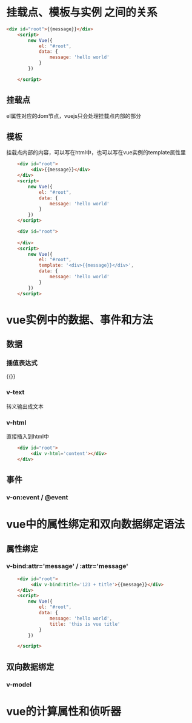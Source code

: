 # 挂载点、模板与实例 之间的关系
```html
<div id="root">{{message}}</div>
    <script>
        new Vue({
            el: "#root",
            data: {
                message: 'hello world'
            }
        })

    </script>
```

## 挂载点 
el属性对应的dom节点，vuejs只会处理挂载点内部的部分

## 模板
挂载点内部的内容，可以写在html中，也可以写在vue实例的template属性里
```html
    <div id="root">
         <div>{{message}}</div> 
    </div>
    <script>
        new Vue({
            el: "#root",
            data: {
                message: 'hello world'
            }
        })
    </script>

    <div id="root">
          
    </div>
    <script>
        new Vue({
            el: "#root",
            template: '<div>{{message}}</div>',
            data: {
                message: 'hello world'
            }
        })
    </script>
```

# vue实例中的数据、事件和方法

## 数据
### 插值表达式
{{}}
### v-text
转义输出成文本
### v-html
直接插入到html中
```html
    <div id="root">
         <div v-html='content'></div> 
    </div>
```

## 事件
### v-on:event / @event

# vue中的属性绑定和双向数据绑定语法

## 属性绑定
### v-bind:attr='message' / :attr='message'
```html
    <div id="root">
         <div v-bind:title='123 + title'>{{message}}</div> 
    </div>
    <script>
        new Vue({
            el: "#root",
            data: {
                message: 'hello world',
                title: 'this is vue title'
            }
        })

    </script>
```

## 双向数据绑定
### v-model

# vue的计算属性和侦听器

